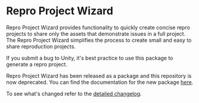 # Repro Project Wizard #

Repro Project Wizard provides functionality to quickly create concise repro projects to share only the assets that demonstrate issues in a full project. The Repro Project Wizard simplifies the process to create small and easy to share reproduction projects.

If you submit a bug to Unity, it's best practice to use this package to generate a repro project.

Repro Project Wizard has been released as a package and this repository is now deprecated. You can find the documentation for the new package [here](https://docs.unity3d.com/Packages/com.unity.repro-project-wizard@latest/index.html).

To see what's changed refer to the [detailed changelog](https://docs.unity3d.com/Packages/com.unity.repro-project-wizard@latest?subfolder=/changelog/CHANGELOG.html).